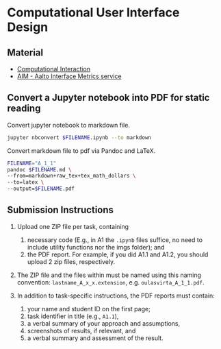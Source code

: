 # Computational User Interface Design
## Material
* [Computational Interaction](https://books.google.fi/books?id=NXFGDwAAQBAJ)
* [AIM - Aalto Interface Metrics service](https://interfacemetrics.aalto.fi/)


## Convert a Jupyter notebook into PDF for static reading
Convert jupyter notebook to markdown file.
```bash
jupyter nbconvert $FILENAME.ipynb --to markdown
```

Convert markdown file to pdf via Pandoc and LaTeX.
```bash
FILENAME="A_1_1"
pandoc $FILENAME.md \
--from=markdown+raw_tex+tex_math_dollars \
--to=latex \
--output=$FILENAME.pdf
```

## Submission Instructions
1. Upload one ZIP file per task, containing
    1) necessary code (E.g., in A1 the `.ipynb` files suffice, no need to include utility functions nor the imgs folder); and
    2) the PDF report. For example, if you did A1.1 and A1.2, you should upload 2 zip files, respectively.

2. The ZIP file and the files within must be named using this naming convention: `lastname_A_x_x.extension`, e.g. `oulasvirta_A_1_1.pdf`.

3. In addition to task-specific instructions, the PDF reports must contain:
    1) your name and student ID on the first page;
    2) task identifier in title (e.g., `A1.1`),
    3) a verbal summary of your approach and assumptions,
    4) screenshots of results, if relevant, and
    5) a verbal summary and assessment of the result.
